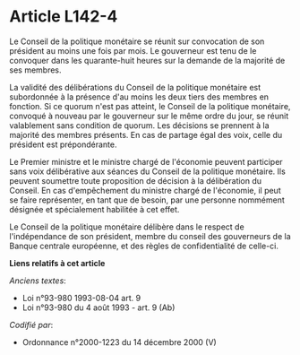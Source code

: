 # Article L142-4

Le Conseil de la politique monétaire se réunit sur convocation de son président au moins une fois par mois. Le gouverneur est
tenu de le convoquer dans les quarante-huit heures sur la demande de la majorité de ses membres.

La validité des délibérations du Conseil de la politique monétaire est subordonnée à la présence d'au moins les deux tiers
des membres en fonction. Si ce quorum n'est pas atteint, le Conseil de la politique monétaire, convoqué à nouveau par le
gouverneur sur le même ordre du jour, se réunit valablement sans condition de quorum. Les décisions se prennent à la majorité
des membres présents. En cas de partage égal des voix, celle du président est prépondérante.

Le Premier ministre et le ministre chargé de l'économie peuvent participer sans voix délibérative aux séances du Conseil de
la politique monétaire. Ils peuvent soumettre toute proposition de décision à la délibération du Conseil. En cas
d'empêchement du ministre chargé de l'économie, il peut se faire représenter, en tant que de besoin, par une personne
nommément désignée et spécialement habilitée à cet effet.

Le Conseil de la politique monétaire délibère dans le respect de l'indépendance de son président, membre du conseil des
gouverneurs de la Banque centrale européenne, et des règles de confidentialité de celle-ci.

**Liens relatifs à cet article**

_Anciens textes_:

  - Loi n°93-980 1993-08-04 art. 9
  - Loi n°93-980 du 4 août 1993 - art. 9 (Ab)

_Codifié par_:

  - Ordonnance n°2000-1223 du 14 décembre 2000 (V)
